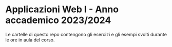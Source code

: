# Applicazioni Web I - Anno accademico 2023/2024

Le cartelle di questo repo contengono gli esercizi e gli esempi svolti durante le ore in aula del corso.
